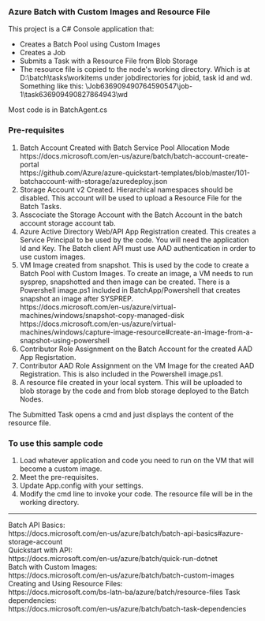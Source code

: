 <h3>Azure Batch with Custom Images and Resource File</h3>
This project is a C# Console application that:
<ul>
<li>Creates a Batch Pool using Custom Images
<li>Creates a Job
<li>Submits a Task with a Resource File from Blob Storage
<li>The resource file is copied to the node's working directory.  Which is at D:\batch\tasks\workitems under jobdirectories for jobid, task id and wd. Something like this: \Job636909490764590547\job-1\task636909490827864943\wd
</ul>
Most code is in BatchAgent.cs
<h3>Pre-requisites</h3>
<ol>
<li>Batch Account Created with Batch Service Pool Allocation Mode<br>
https://docs.microsoft.com/en-us/azure/batch/batch-account-create-portal<br>
https://github.com/Azure/azure-quickstart-templates/blob/master/101-batchaccount-with-storage/azuredeploy.json
<li>Storage Account v2 Created. Hierarchical namespaces should be disabled. This account will be used to upload a Resource File for the Batch Tasks.
<li>Asscociate the Storage Account with the Batch Account in the batch account storage account tab.
<li>Azure Active Directory Web/API App Registration created. This creates a Service Principal to be used by the code. You will need the application Id and Key.   The Batch client API must use AAD authentication in order to use custom images.
<li>VM Image created from snapshot.  This is used by the code to create a Batch Pool with Custom Images.  To create an image, a VM needs to run sysprep, snapshotted and then image can be created. There is a Powershell image.ps1 included in BatchApp/Powershell that creates snapshot an image after SYSPREP. <br>
https://docs.microsoft.com/en-us/azure/virtual-machines/windows/snapshot-copy-managed-disk<br>
https://docs.microsoft.com/en-us/azure/virtual-machines/windows/capture-image-resource#create-an-image-from-a-snapshot-using-powershell
<li>Contributor Role Assignment on the Batch Account for the created AAD App Regisrtation.
<li>Contributor AAD Role Assignment on the VM Image for the created AAD Registration. This is also included in the Powershell image.ps1.
<li>A resource file created in your local system. This will be uploaded to blob storage by the code and from blob storage deployed to the Batch Nodes.
</ol>
The Submitted Task opens a cmd and just displays the content of the resource file.
<h3>To use this sample code</h3>
<ol>
<li>Load whatever application and code you need to run on the VM that will become a custom image.
<li>Meet the pre-requisites.
<li>Update App.config with your settings.
<li>Modify the cmd line to invoke your code. The resource file will be in the working directory.
</ol>
<hr>
Batch API Basics:<br>
https://docs.microsoft.com/en-us/azure/batch/batch-api-basics#azure-storage-account<br>
Quickstart with API:<br>
https://docs.microsoft.com/en-us/azure/batch/quick-run-dotnet<br>
Batch with Custom Images:<br>
https://docs.microsoft.com/en-us/azure/batch/batch-custom-images<br>
Creating and Using Resource Files:<br>
https://docs.microsoft.com/bs-latn-ba/azure/batch/resource-files
Task dependencies:<br>
https://docs.microsoft.com/en-us/azure/batch/batch-task-dependencies
